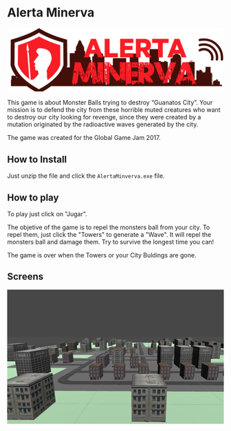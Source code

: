 # Alerta Minerva

![logo](img/am.logo.png)

This game is about Monster Balls trying to destroy “Guanatos City”.
Your mission is to defend the city from these horrible muted creatures who want to destroy our city looking for revenge, since they were created by a mutation originated by the radioactive waves generated by the city.

The game was created for the Global Game Jam 2017.

## How to Install

Just unzip the file and click the ``AlertaMinverva.exe`` file.

## How to play

To play just click on "Jugar".

The objetive of the game is to repel the monsters ball from your city. To repel them, just click the "Towers" to generate a "Wave".
It will repel the monsters ball and damage them. Try to survive the longest time you can!

The game is over when the Towers or your City Buldings are gone.

## Screens

![screenshot](img\City.png)

